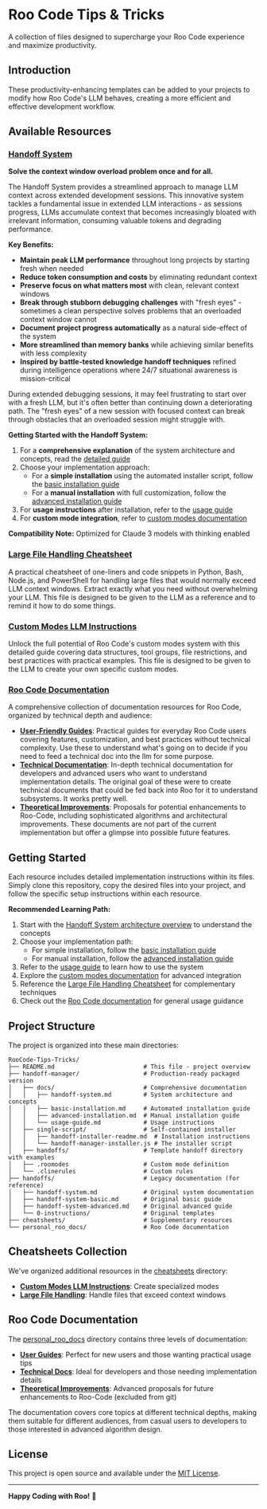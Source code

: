 # Roo Code Tips & Tricks

A collection of files designed to supercharge your Roo Code experience and maximize productivity.

## Introduction

These productivity-enhancing templates can be added to your projects to modify how Roo Code's LLM behaves, creating a more efficient and effective development workflow.

## Available Resources

### [Handoff System](handoff-manager/docs/handoff-system.md)
**Solve the context window overload problem once and for all.**

The Handoff System provides a streamlined approach to manage LLM context across extended development sessions. This innovative system tackles a fundamental issue in extended LLM interactions - as sessions progress, LLMs accumulate context that becomes increasingly bloated with irrelevant information, consuming valuable tokens and degrading performance.

**Key Benefits:**
- **Maintain peak LLM performance** throughout long projects by starting fresh when needed
- **Reduce token consumption and costs** by eliminating redundant context
- **Preserve focus on what matters most** with clean, relevant context windows
- **Break through stubborn debugging challenges** with "fresh eyes" - sometimes a clean perspective solves problems that an overloaded context window cannot
- **Document project progress automatically** as a natural side-effect of the system
- **More streamlined than memory banks** while achieving similar benefits with less complexity
- **Inspired by battle-tested knowledge handoff techniques** refined during intelligence operations where 24/7 situational awareness is mission-critical

During extended debugging sessions, it may feel frustrating to start over with a fresh LLM, but it's often better than continuing down a deteriorating path. The "fresh eyes" of a new session with focused context can break through obstacles that an overloaded session might struggle with.

**Getting Started with the Handoff System:**
1. For a **comprehensive explanation** of the system architecture and concepts, read the [detailed guide](handoff-manager/docs/handoff-system.md)
2. Choose your implementation approach:
   - For a **simple installation** using the automated installer script, follow the [basic installation guide](handoff-manager/docs/basic-installation.md)
   - For a **manual installation** with full customization, follow the [advanced installation guide](handoff-manager/docs/advanced-installation.md)
3. For **usage instructions** after installation, refer to the [usage guide](handoff-manager/docs/usage-guide.md)
4. For **custom mode integration**, refer to [custom modes documentation](cheatsheets/custom-modes-llm-instruction.md)

**Compatibility Note:** Optimized for Claude 3 models with thinking enabled

### [Large File Handling Cheatsheet](cheatsheets/llm-large-file-cheatsheet.md)
A practical cheatsheet of one-liners and code snippets in Python, Bash, Node.js, and PowerShell for handling large files that would normally exceed LLM context windows. Extract exactly what you need without overwhelming your LLM. This file is designed to be given to the LLM as a reference and to remind it how to do some things.

### [Custom Modes LLM Instructions](cheatsheets/custom-modes-llm-instruction.md)
Unlock the full potential of Roo Code's custom modes system with this detailed guide covering data structures, tool groups, file restrictions, and best practices with practical examples. This file is designed to be given to the LLM to create your own specific custom modes.

### [Roo Code Documentation](personal_roo_docs/)
A comprehensive collection of documentation resources for Roo Code, organized by technical depth and audience:

- **[User-Friendly Guides](personal_roo_docs/normal/)**: Practical guides for everyday Roo Code users covering features, customization, and best practices without technical complexity. Use these to understand what's going on to decide if you need to feed a technical doc into the llm for some purpose.
- **[Technical Documentation](personal_roo_docs/technical/)**: In-depth technical documentation for developers and advanced users who want to understand implementation details. The original goal of these were to create technical documents that could be fed back into Roo for it to understand subsystems. It works pretty well.
- **[Theoretical Improvements](personal_roo_docs/theoretical/)**: Proposals for potential enhancements to Roo-Code, including sophisticated algorithms and architectural improvements. These documents are not part of the current implementation but offer a glimpse into possible future features.


## Getting Started

Each resource includes detailed implementation instructions within its files. Simply clone this repository, copy the desired files into your project, and follow the specific setup instructions within each resource.

**Recommended Learning Path:**
1. Start with the [Handoff System architecture overview](handoff-manager/docs/handoff-system.md) to understand the concepts
2. Choose your implementation path:
   - For simple installation, follow the [basic installation guide](handoff-manager/docs/basic-installation.md)
   - For manual installation, follow the [advanced installation guide](handoff-manager/docs/advanced-installation.md)
3. Refer to the [usage guide](handoff-manager/docs/usage-guide.md) to learn how to use the system
4. Explore the [custom modes documentation](cheatsheets/custom-modes-llm-instruction.md) for advanced integration
5. Reference the [Large File Handling Cheatsheet](cheatsheets/llm-large-file-cheatsheet.md) for complementary techniques
6. Check out the [Roo Code documentation](personal_roo_docs/) for general usage guidance

## Project Structure

The project is organized into these main directories:

```
RooCode-Tips-Tricks/
├── README.md                         # This file - project overview
├── handoff-manager/                  # Production-ready packaged version
│   ├── docs/                         # Comprehensive documentation
│   │   ├── handoff-system.md         # System architecture and concepts
│   │   ├── basic-installation.md     # Automated installation guide
│   │   ├── advanced-installation.md  # Manual installation guide
│   │   └── usage-guide.md            # Usage instructions
│   ├── single-script/                # Self-contained installer
│   │   ├── handoff-installer-readme.md  # Installation instructions
│   │   └── handoff-manager-installer.js # The installer script
│   ├── handoffs/                     # Template handoff directory with examples
│   ├── .roomodes                     # Custom mode definition
│   └── .clinerules                   # Custom rules
├── handoffs/                         # Legacy documentation (for reference)
│   ├── handoff-system.md             # Original system documentation
│   ├── handoff-system-basic.md       # Original basic guide
│   ├── handoff-system-advanced.md    # Original advanced guide
│   └── 0-instructions/               # Original templates
├── cheatsheets/                      # Supplementary resources
└── personal_roo_docs/                # Roo Code documentation
```

## Cheatsheets Collection

We've organized additional resources in the [cheatsheets](cheatsheets/) directory:

- **[Custom Modes LLM Instructions](cheatsheets/custom-modes-llm-instruction.md)**: Create specialized modes
- **[Large File Handling](cheatsheets/llm-large-file-cheatsheet.md)**: Handle files that exceed context windows

## Roo Code Documentation

The [personal_roo_docs](personal_roo_docs/) directory contains three levels of documentation:

- **[User Guides](personal_roo_docs/normal/)**: Perfect for new users and those wanting practical usage tips
- **[Technical Docs](personal_roo_docs/technical/)**: Ideal for developers and those needing implementation details
- **[Theoretical Improvements](personal_roo_docs/theoretical/)**: Advanced proposals for future enhancements to Roo-Code (excluded from git)

The documentation covers core topics at different technical depths, making them suitable for different audiences, from casual users to developers to those interested in advanced algorithm design.

## License

This project is open source and available under the [MIT License](LICENSE).

---

**Happy Coding with Roo!** 🐨
